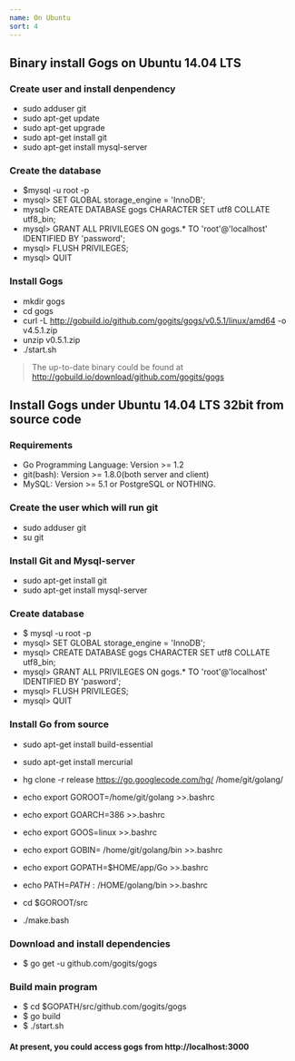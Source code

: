 ```yaml
---
name: On Ubuntu
sort: 4
---
```


## Binary install Gogs on Ubuntu 14.04 LTS

### Create user and install denpendency

- sudo adduser git
- sudo apt-get update
- sudo apt-get upgrade
- sudo apt-get install git
- sudo apt-get install mysql-server

### Create the database

- $mysql -u root -p
- mysql> SET GLOBAL storage_engine = 'InnoDB';
- mysql> CREATE DATABASE gogs CHARACTER SET utf8 COLLATE utf8_bin;
- mysql> GRANT ALL PRIVILEGES ON gogs.* TO 'root'@'localhost' IDENTIFIED BY 'password';
- mysql> FLUSH PRIVILEGES;
- mysql> QUIT

### Install Gogs

- mkdir gogs
- cd gogs
- curl -L http://gobuild.io/github.com/gogits/gogs/v0.5.1/linux/amd64 -o v4.5.1.zip
- unzip v0.5.1.zip
- ./start.sh

> The up-to-date binary could be found at
> http://gobuild.io/download/github.com/gogits/gogs

## Install Gogs under Ubuntu 14.04 LTS 32bit from source code

### Requirements

- Go Programming Language: Version >= 1.2
- git(bash): Version >= 1.8.0(both server and client) 
- MySQL: Version >= 5.1 or PostgreSQL or NOTHING. 

### Create the user which will run git

- sudo adduser git
- su git

### Install Git and Mysql-server

- sudo apt-get install git
- sudo apt-get install mysql-server

### Create database

- $ mysql -u root -p
- mysql> SET GLOBAL storage_engine = 'InnoDB';
- mysql> CREATE DATABASE gogs CHARACTER SET utf8 COLLATE utf8_bin;
- mysql> GRANT ALL PRIVILEGES ON gogs.* TO 'root'@'localhost' IDENTIFIED BY 'pasword';
- mysql> FLUSH PRIVILEGES;
- mysql> QUIT

### Install Go from source

- sudo apt-get install build-essential 
- sudo apt-get install mercurial
- hg clone -r release https://go.googlecode.com/hg/ /home/git/golang/
 
- echo export GOROOT=/home/git/golang >>.bashrc
- echo export GOARCH=386   >>.bashrc 
- echo export GOOS=linux  >>.bashrc 
- echo export GOBIN= /home/git/golang/bin  >>.bashrc 
- echo export GOPATH=$HOME/app/Go   >>.bashrc 
- echo  PATH=${PATH}: /$HOME/golang/bin  >>.bashrc
- cd $GOROOT/src
- ./make.bash

### Download and install dependencies

- $ go get -u github.com/gogits/gogs

### Build main program

- $ cd $GOPATH/src/github.com/gogits/gogs
- $ go build
- $ ./start.sh

#### At present, you could access gogs from http://localhost:3000

